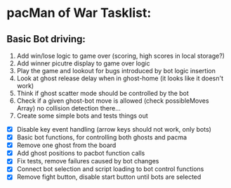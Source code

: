 # pacMan of War Tasklist:

## Basic Bot driving:
1. Add win/lose logic to game over (scoring, high scores in local storage?)
2. Add winner picutre display to game over logic
3. Play the game and lookout for bugs introduced by bot logic insertion
4. Look at ghost release delay when in ghost-home (it looks like it doesn't work)
5. Think if ghost scatter mode should be controlled by the bot
6. Check if a given ghost-bot move is allowed (check possibleMoves Array) no collision detection there...
7. Create some simple bots and tests things out
- [X] Disable key event handling (arrow keys should not work, only bots)
- [X] Basic bot functions, for controlling both ghosts and pacma
- [X] Remove one ghost from the board
- [X] Add ghost positions to pacbot function calls
- [X] Fix tests, remove failures caused by bot changes
- [X] Connect bot selection and script loading to bot control functions
- [X] Remove fight button, disable start button until bots are selected